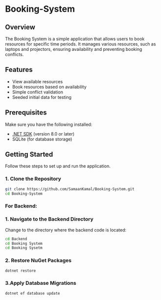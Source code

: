 # Booking-System

## Overview

The Booking System is a simple application that allows users to book resources for specific time periods. It manages various resources, such as laptops and projectors, ensuring availability and preventing booking conflicts.

## Features

- View available resources
- Book resources based on availability
- Simple conflict validation
- Seeded initial data for testing

## Prerequisites

Make sure you have the following installed:

- [.NET SDK](https://dotnet.microsoft.com/download/dotnet) (version 8.0 or later)
- SQLite (for database storage)

## Getting Started

Follow these steps to set up and run the application.

### 1. Clone the Repository

```bash
git clone https://github.com/SamaanKamal/Booking-System.git
cd Booking-System
```

### For Backend:
### 1. Navigate to the Backend Directory
Change to the directory where the backend code is located:

```bash
cd Backend
cd Booking System
cd Booking Sysetm
```
### 2. Restore NuGet Packages

```bash
dotnet restore
```
### 3.Apply Database Migrations

```bash
dotnet ef database update
```


